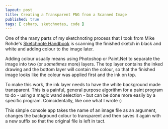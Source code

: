 ```yaml
---
layout: post
title: Creating a Transparent PNG from a Scanned Image
published: true
tags: [ csharp, sketchnotes, code ]
---
```


One of the many parts of my sketchnoting process that I took from Mike Rohde's 
[Sketchnote Handbook](http://rohdesign.com/book) is scanning the finished 
sketch in black and white and adding colour to the image later. 

Adding colour usually means using Photoshop or Paint.Net to separate the image 
into two (or *sometimes* more) layers. The top layer contains the inked drawing 
and the bottom layer will contain the colour, so that the finished image looks 
like the colour was applied first and the ink on top.

To make this work, the ink layer needs to have the white background made 
transparent. This is a painful, general purpose algorithm for a paint program 
to do - using a magic wand selection - but can be done more easily by a 
specific program. Coincidentally, like one what I wrote :)

<script src="https://gist.github.com/deejaygraham/3ccdbd7eb7a1e3ae67f5.js"></script>

This simple console app takes the name of an image file as an argument, 
changes the background colour to transparent and then saves it again with a 
new suffix so that the original file is left in tact. 



